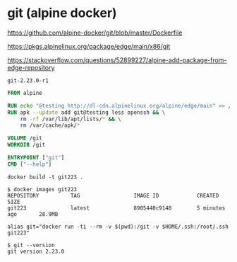 # git (alpine docker)

https://github.com/alpine-docker/git/blob/master/Dockerfile

https://pkgs.alpinelinux.org/package/edge/main/x86/git

https://stackoverflow.com/questions/52899227/alpine-add-package-from-edge-repository


`git-2.23.0-r1`

```Dockerfile
FROM alpine

RUN echo "@testing http://dl-cdn.alpinelinux.org/alpine/edge/main" >> /etc/apk/repositories
RUN apk --update add git@testing less openssh && \
    rm -rf /var/lib/apt/lists/* && \
    rm /var/cache/apk/*

VOLUME /git
WORKDIR /git

ENTRYPOINT ["git"]
CMD ["--help"]
```


```
docker build -t git223 .
```

```
$ docker images git223
REPOSITORY          TAG                 IMAGE ID            CREATED             SIZE
git223              latest              8905440c9148        5 minutes ago       28.9MB
```

```
alias git="docker run -ti --rm -v $(pwd):/git -v $HOME/.ssh:/root/.ssh git223"
```

```
$ git --version
git version 2.23.0
```
